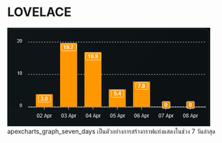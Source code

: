 # LOVELACE

<picture>
<img src="/apexcharts_graph_seven_days.png">
</picture>
<br />
apexcharts_graph_seven_days เป็นตัวอย่างการสร้างกราฟแท่งแสดงในช่วง 7 วันล่าสุด
